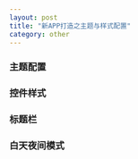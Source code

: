```yaml
---
layout: post
title: "新APP打造之主题与样式配置"
category: other
---
```


### 主题配置

### 控件样式

### 标题栏

### 白天夜间模式